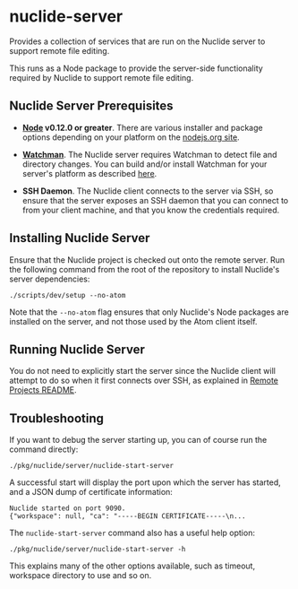 # nuclide-server

Provides a collection of services that are run on the Nuclide server to support
remote file editing.

This runs as a Node package to provide the server-side functionality
required by Nuclide to support remote file editing.

## Nuclide Server Prerequisites

* **[Node](https://nodejs.org) v0.12.0 or greater**. There are various installer
and package options depending on your platform on the
[nodejs.org site](https://nodejs.org/download/).

* **[Watchman](https://facebook.github.io/watchman)**. The Nuclide server
requires Watchman to detect file and directory changes. You can build and/or
install Watchman for your server's platform as described
[here](http://facebook.github.io/watchman/docs/install.html#build-install).

* **SSH Daemon**. The Nuclide client connects to the server via SSH, so
ensure that the server exposes an SSH daemon that you can connect to from your
client machine, and that you know the credentials required.

## Installing Nuclide Server

Ensure that the Nuclide project is checked out onto the remote server. Run the
following command from the root of the repository to install Nuclide's server
dependencies:

```
./scripts/dev/setup --no-atom
```

Note that the `--no-atom` flag ensures that only Nuclide's Node packages are
installed on the server, and not those used by the Atom client itself.

## Running Nuclide Server

You do not need to explicitly start the server since the Nuclide client will attempt to do so when it first connects over SSH, as explained in [Remote Projects README](../remote-projects/README.md).

## Troubleshooting

If you want to debug the server starting up, you can of course run the command
directly:

```
./pkg/nuclide/server/nuclide-start-server
```

A successful start will display the port upon which the server has started, and
a JSON dump of certificate information:

```
Nuclide started on port 9090.
{"workspace": null, "ca": "-----BEGIN CERTIFICATE-----\n...
```

The `nuclide-start-server` command also has a useful help option:

```
./pkg/nuclide/server/nuclide-start-server -h
```

This explains many of the other options available, such as timeout, workspace
directory to use and so on.
